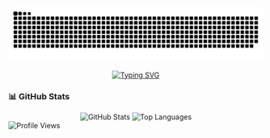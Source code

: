 <div align="center">
  <img src="https://raw.githubusercontent.com/platane/snk/output/github-contribution-grid-snake.svg" alt="Snake animation" />
  
  [![Typing SVG](https://readme-typing-svg.demolab.com?font=Fira+Code&pause=1000&color=00FF00&center=true&vCenter=true&width=435&lines=Hi+👋%2C+I'm+;Welcome+to+my+GitHub+profile)](https://git.io/typing-svg)
</div>

### 📊 GitHub Stats

<div align="center">

<img src="https://github-readme-stats.vercel.app/api?username=&show_icons=true&theme=github-dark" alt="GitHub Stats" />

<img src="https://github-readme-stats.vercel.app/api/top-langs/?username=&layout=compact&theme=github-dark" alt="Top Languages" />

</div>


<img src="https://komarev.com/ghpvc/?username=&label=Profile%20Views&color=0e75b6&style=flat" alt="Profile Views" />
